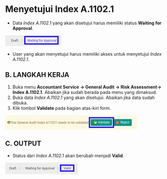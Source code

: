 # Menyetujui Index A.1102.1

* Data *Index A.1102.1* yang akan disetujui harus memiliki status **Waiting for Approval**.

![](../../../img/index-a11021/status-waiting-for-approval.png)

* User yang akan menyetujui harus memiliki akses untuk menyetujui *Index A.1102.1*.

## B. LANGKAH KERJA

1. Buka menu **Accountant Service -> General Audit -> Risk Assessment-> Index A.1102.1**. Abaikan jika sudah berada pada menu yang dimaksud.
2. Buka data *Index A.1102.1* yang akan disetujui. Abaikan jika data sudah dibuka.
3. Klik tombol **Validate** pada bagian atas-kiri form.

![](../../../img/index-a11021/tombol-validate.png)

## C. OUTPUT

* Status dari *Index A.1102.1* akan berubah menjadi **Valid**.

![](../../../img/index-a11021/status-valid.png)
